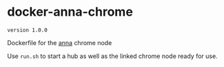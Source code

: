 # docker-anna-chrome
```version 1.0.0```

Dockerfile for the [anna](https://github.com/patrikpihlstrom/anna) chrome node

Use ```run.sh``` to start a hub as well as the linked chrome node ready for use.
